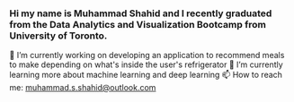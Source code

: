 ### Hi my name is Muhammad Shahid and I recently graduated from the Data Analytics and Visualization Bootcamp from University of Toronto.

🔭 I’m currently working on developing an application to recommend meals to make depending on what's inside the user's refrigerator
🌱 I’m currently learning more about machine learning and deep learning
📫 How to reach me: muhammad.s.shahid@outlook.com

